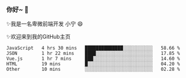 ### 你好~  👋

✨我是一名卑微前端开发 小宁 😄

✨欢迎来到我的GitHub主页
<!--
**7148505/7148505** is a ✨ _special_ ✨ repository because its `README.md` (this file) appears on your GitHub profile.

Here are some ideas to get you started:

- 🔭 I’m currently working on ...
- 🌱 I’m currently learning ...
- 👯 I’m looking to collaborate on ...
- 🤔 I’m looking for help with ...
- 💬 Ask me about ...
- 📫 How to reach me: ...
- 😄 Pronouns: ...
- ⚡ Fun fact: ...
-->

<!--START_SECTION:waka-->
```text
JavaScript   4 hrs 30 mins   ██████████████░░░░░░░░░░░   58.66 % 
JSON         1 hr 22 mins    ████░░░░░░░░░░░░░░░░░░░░░   17.85 % 
Vue.js       1 hr 7 mins     ███░░░░░░░░░░░░░░░░░░░░░░   14.60 % 
HTML         19 mins         █░░░░░░░░░░░░░░░░░░░░░░░░   04.20 % 
Other        10 mins         ░░░░░░░░░░░░░░░░░░░░░░░░░   02.28 %
```
<!--END_SECTION:waka-->